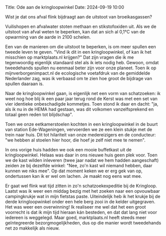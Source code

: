 Title: Ode aan de kringloopwinkel
Date: 2024-09-19 10:00

Wist je dat ons afval flink bijdraagt aan de uitstoot van broeikasgassen?

Vuilishopen en afvalwater stoten methaan en stikstofoxiden uit. Als we de uitstoot van afval weten te beperken, kan dat an sich al 0,1°C van de opwarming van de aarde in 2100 schelen.

Een van de manieren om die uitstoot te beperken, is om meer spullen een tweede leven te geven. "Vind ik dit in een kringloopwinkel, of kan ik het misschien op marktplaats.nl krijgen?" Dat zijn vragen die ik me tegenwoordig eigenlijk standaard stel als ik iets nodig heb. Gewoon, omdat tweedehands spullen nu eenmaal beter zijn voor onze planeet. Toen ik op mijnverborgenimpact.nl de ecologische voetafdruk van de gemiddelde Nederlander zag, was ik verbaasd om te zien hoe groot de bijdrage van spullen daaraan is.

Naar de kringloopwinkel gaan, is eigenlijk net een vorm van schatzoeken: ik weet nog hoe blij ik een paar jaar terug rond de Kerst was met een set van vier identieke onbeschadigde kommetjes. Toen stond ik daar en dacht: "ja, als ik nu in de HEMA had gestaan, was dit volkomen vanzelfsprekend en totaal geen reden tot blijdschap".

Toen we onze eetkamerstoelen kochten in een kringloopwinkel in de buurt van station Ede-Wageningen, vervoerden we ze een klein stukje met de trein naar huis. Dit tot hilariteit van onze medereizigers en de conducteur: "we hebben al stoelen hier hoor, die hoef je zelf niet mee te nemen".

In ons vorige huis hadden we ook een mooie buffetkast uit de kringloopwinkel. Helaas was daar in ons nieuwe huis geen plek voor. Toen we de kast wilden inleveren (twee jaar nadat we hem hadden aangeschaft) zeiden ze bij dezelfde winkel: "Nee, zo'n kast wil niemand hebben, daar kunnen we niks mee". Op dat moment keken we er erg gek van op, ondertussen kan ik er wel om lachen. Je maakt nog eens wat mee.

Er gaat wel flink wat tijd zitten in zo'n schatzoekexpeditie bij de Kringloop. Laatst was ik weer een middag bezig met het zoeken naar een opvouwbaar campingkrukje wat in mijn fietstas paste. Uiteindelijk heb ik het krukje bij de derde kringloopwinkel onder een hele berg zooi in de kelder uitgegraven. Het was weer een overwinning! Ik realiseer me wel dat het een groot voorrecht is dat ik mijn tijd hieraan kán besteden, en dat dat lang niet voor iedereen is weggelegd. Maar goed, marktplaats.nl heeft steeds meer geïntegreerde bezorgmogelijkheden, dus op die manier wordt tweedehands net zo makkelijk als nieuw.
